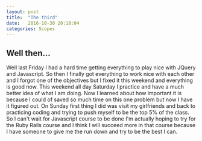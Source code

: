 ```yaml
---
layout: post
title:  "The third"
date:   2016-10-30 20:18:04
categories: Scopes
---
```

## Well then...
Well last Friday I had a hard time getting everything to play nice with JQuery and Javascript. So then I finally got everything to work nice with each other and I forgot one of the objectives but I fixed it this weekend and everything is good now. This weekend all day Saturday I practice and have a much better idea of what I am doing. Now I learned about how important it is because I could of saved so much time on this one problem but now I have it figured out. On Sunday first thing I did was visit my girlfriends and back to practicing coding and trying to push myself to be the top 5% of the class. So I can't wait for Javascript course to be done I'm actually hoping to try for the Ruby Rails course and I think I will succeed more in that course because I have someone to give me the run down and try to be the best I can.
